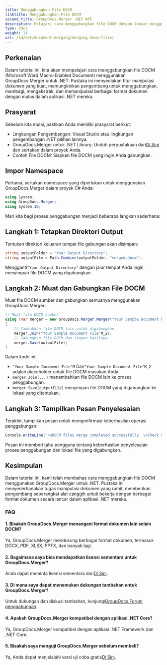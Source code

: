 ```yaml
---
title: Menggabungkan File DOCM
linktitle: Menggabungkan File DOCM
second_title: GroupDocs.Merger .NET API
description: Pelajari cara menggabungkan file DOCM dengan lancar menggunakan GroupDocs.Merger untuk .NET. Manipulasi dokumen sederhana dan efisien untuk aplikasi .NET.
type: docs
weight: 11
url: /id/net/document-merging/merging-docm-files/
---
```

## Perkenalan
Dalam tutorial ini, kita akan mempelajari cara menggabungkan file DOCM (Microsoft Word Macro-Enabled Document) menggunakan GroupDocs.Merger untuk .NET. Pustaka ini menyediakan fitur manipulasi dokumen yang kuat, memungkinkan pengembang untuk menggabungkan, membagi, mengekstrak, dan memanipulasi berbagai format dokumen dengan mulus dalam aplikasi .NET mereka.
## Prasyarat
Sebelum kita mulai, pastikan Anda memiliki prasyarat berikut:
- Lingkungan Pengembangan: Visual Studio atau lingkungan pengembangan .NET pilihan lainnya.
-  GroupDocs.Merger untuk .NET Library: Unduh perpustakaan dari[Di Sini](https://releases.groupdocs.com/merger/net/) dan sertakan dalam proyek Anda.
- Contoh File DOCM: Siapkan file DOCM yang ingin Anda gabungkan.
  

## Impor Namespace
Pertama, sertakan namespace yang diperlukan untuk menggunakan GroupDocs.Merger dalam proyek C# Anda:
```csharp
using System; 
using GroupDocs.Merger;
using System.IO;
```

Mari kita bagi proses penggabungan menjadi beberapa langkah sederhana:
## Langkah 1: Tetapkan Direktori Output
Tentukan direktori keluaran tempat file gabungan akan disimpan:
```csharp
string outputFolder = "Your Output Directory";
string outputFile = Path.Combine(outputFolder, "merged.docm");
```
 Mengganti`"Your Output Directory"` dengan jalur tempat Anda ingin menyimpan file DOCM yang digabungkan.
## Langkah 2: Muat dan Gabungkan File DOCM
Muat file DOCM sumber dan gabungkan semuanya menggunakan GroupDocs.Merger:
```csharp
// Muat file DOCM sumber
using (var merger = new GroupDocs.Merger.Merger("Your Sample Document File"M))
{
    // Tambahkan file DOCM lain untuk digabungkan
    merger.Join("Your Sample Document File"M_2);
    // Gabungkan file DOCM dan simpan hasilnya
    merger.Save(outputFile);
}
```
Dalam kode ini:
- `"Your Sample Document File"M` Dan`"Your Sample Document File"M_2` adalah placeholder untuk file DOCM masukan Anda.
- `merger.Join(...)` menambahkan file DOCM lain ke proses penggabungan.
- `merger.Save(outputFile)` menyimpan file DOCM yang digabungkan ke lokasi yang ditentukan.
## Langkah 3: Tampilkan Pesan Penyelesaian
Terakhir, tampilkan pesan untuk mengonfirmasi keberhasilan operasi penggabungan:
```csharp
Console.WriteLine("\nDOCM files merge completed successfully. \nCheck output in {0}", outputFolder);
```
Pesan ini memberi tahu pengguna tentang keberhasilan penyelesaian proses penggabungan dan lokasi file yang digabungkan.

## Kesimpulan
Dalam tutorial ini, kami telah membahas cara menggabungkan file DOCM menggunakan GroupDocs.Merger untuk .NET. Pustaka ini menyederhanakan tugas manipulasi dokumen yang rumit, memberikan pengembang seperangkat alat canggih untuk bekerja dengan berbagai format dokumen secara lancar dalam aplikasi .NET mereka.

### FAQ
#### 1. Bisakah GroupDocs.Merger menangani format dokumen lain selain DOCM?
Ya, GroupDocs.Merger mendukung berbagai format dokumen, termasuk DOCX, PDF, XLSX, PPTX, dan banyak lagi.
#### 2. Bagaimana saya bisa mendapatkan lisensi sementara untuk GroupDocs.Merger?
 Anda dapat meminta lisensi sementara dari[Di Sini](https://purchase.groupdocs.com/temporary-license/).
#### 3. Di mana saya dapat menemukan dukungan tambahan untuk GroupDocs.Merger?
 Untuk dukungan dan diskusi tambahan, kunjungi[GroupDocs.Forum penggabungan](https://forum.groupdocs.com/c/merger/32).
#### 4. Apakah GroupDocs.Merger kompatibel dengan aplikasi .NET Core?
Ya, GroupDocs.Merger kompatibel dengan aplikasi .NET Framework dan .NET Core.
#### 5. Bisakah saya menguji GroupDocs.Merger sebelum membeli?
 Ya, Anda dapat menjelajahi versi uji coba gratis[Di Sini](https://releases.groupdocs.com/).